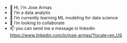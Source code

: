 - 👋 Hi, I’m Jose Armas
- 👀 I’m a data analytis
- 🌱 I’m currently learning ML modeling for data science
- 💞️ I’m looking to collaborate
- 📫 you can send me a message in linkedin https://www.linkedin.com/in/jose-armas/?locale=en_US

<!---
thyfus/thyfus is a ✨ special ✨ repository because its `README.md` (this file) appears on your GitHub profile.
You can click the Preview link to take a look at your changes.
--->

